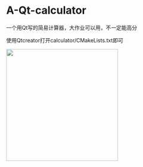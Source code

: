 # A-Qt-calculator
一个用Qt写的简易计算器，大作业可以用，不一定能高分  

使用Qtcreator打开calculator/CMakeLists.txt即可

<img src="https://github.com/user-attachments/assets/7a7638e1-00b5-434a-aa45-613b0aa8969a" width="300px">
